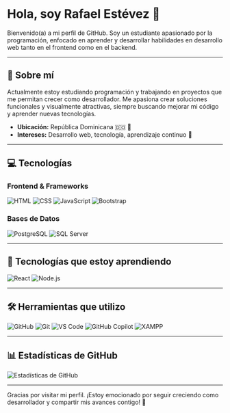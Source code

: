 # Hola, soy Rafael Estévez 👋

Bienvenido(a) a mi perfil de GitHub. Soy un estudiante apasionado por la programación, enfocado en aprender y desarrollar habilidades en desarrollo web tanto en el frontend como en el backend.

---

## 🌟 Sobre mí
Actualmente estoy estudiando programación y trabajando en proyectos que me permitan crecer como desarrollador. Me apasiona crear soluciones funcionales y visualmente atractivas, siempre buscando mejorar mi código y aprender nuevas tecnologías.

- **Ubicación:** República Dominicana 🇩🇴 📍
- **Intereses:** Desarrollo web, tecnología, aprendizaje continuo 🎯

---

## 💻 Tecnologías

### Frontend & Frameworks
![HTML](https://img.shields.io/badge/HTML5-E34F26?style=for-the-badge&logo=html5&logoColor=white) ![CSS](https://img.shields.io/badge/CSS3-1572B6?style=for-the-badge&logo=css3&logoColor=white) ![JavaScript](https://img.shields.io/badge/JavaScript-F7DF1E?style=for-the-badge&logo=javascript&logoColor=black) ![Bootstrap](https://img.shields.io/badge/Bootstrap-563D7C?style=for-the-badge&logo=bootstrap&logoColor=white)

### Bases de Datos
![PostgreSQL](https://img.shields.io/badge/PostgreSQL-336791?style=for-the-badge&logo=postgresql&logoColor=white) ![SQL Server](https://img.shields.io/badge/SQL_Server-CC2927?style=for-the-badge&logo=microsoft-sql-server&logoColor=white)

---

## 🚀 Tecnologías que estoy aprendiendo
![React](https://img.shields.io/badge/React-61DAFB?style=for-the-badge&logo=react&logoColor=black) ![Node.js](https://img.shields.io/badge/Node.js-339933?style=for-the-badge&logo=node.js&logoColor=white)

---

## 🛠️ Herramientas que utilizo
![GitHub](https://img.shields.io/badge/GitHub-181717?style=for-the-badge&logo=github&logoColor=white) ![Git](https://img.shields.io/badge/Git-F05032?style=for-the-badge&logo=git&logoColor=white) ![VS Code](https://img.shields.io/badge/VS_Code-007ACC?style=for-the-badge&logo=visual-studio-code&logoColor=white) ![GitHub Copilot](https://img.shields.io/badge/Copilot-000000?style=for-the-badge&logo=github&logoColor=white) ![XAMPP](https://img.shields.io/badge/XAMPP-FB7A24?style=for-the-badge&logo=xampp&logoColor=white) 

---

## 📊 Estadísticas de GitHub
![Estadísticas de GitHub](https://github-readme-stats.vercel.app/api?username=rafaelestevezdev&show_icons=true&theme=minimal)

---

Gracias por visitar mi perfil. ¡Estoy emocionado por seguir creciendo como desarrollador y compartir mis avances contigo! 🌱
